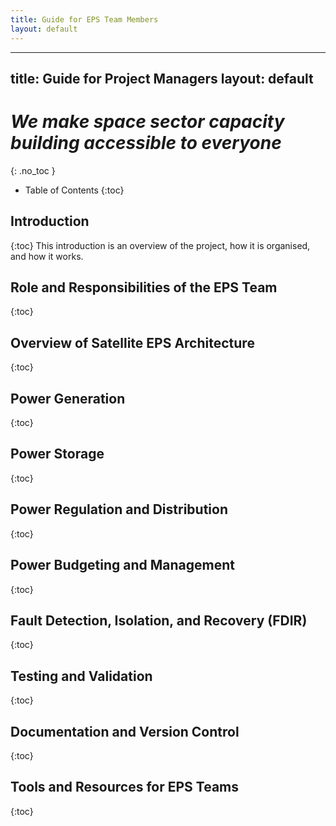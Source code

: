 ```yaml
---
title: Guide for EPS Team Members
layout: default
---
```


---
title: Guide for Project Managers
layout: default
---

# *We make space sector capacity building accessible to everyone*
{: .no_toc }


- Table of Contents
{:toc}

## Introduction
{:toc}
This introduction is an overview of the project, how it is organised, and how it works.


## Role and Responsibilities of the EPS Team
{:toc}



## Overview of Satellite EPS Architecture
{:toc}



## Power Generation
{:toc}



## Power Storage
{:toc}


## Power Regulation and Distribution
{:toc}



## Power Budgeting and Management
{:toc}



## Fault Detection, Isolation, and Recovery (FDIR)
{:toc}



## Testing and Validation
{:toc}



## Documentation and Version Control
{:toc}



## Tools and Resources for EPS Teams
{:toc}
